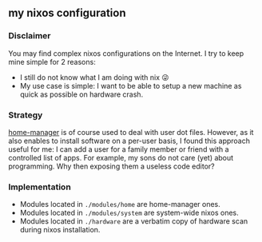 ## my nixos configuration

### Disclaimer

You may find complex nixos configurations on the Internet.
I try to keep mine simple for 2 reasons:
 - I still do not know what I am doing with nix :stuck_out_tongue_winking_eye:
 - My use case is simple: I want to be able to setup a new machine as quick as possible on hardware crash.

### Strategy

[home-manager](https://github.com/nix-community/home-manager) is of course used to deal with user dot files.
However, as it also enables to install software on a per-user basis, I found this approach useful for me: I can add a user for a family member or friend with a controlled list of apps.
For example, my sons do not care (yet) about programming. Why then exposing them a useless code editor?


### Implementation

- Modules located in `./modules/home` are home-manager ones.
- Modules located in `./modules/system` are system-wide nixos ones.
- Modules located in `./hardware` are a verbatim copy of hardware scan during nixos installation.